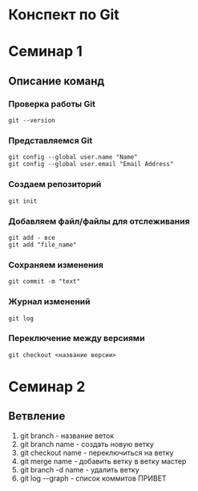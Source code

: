 # Конспект по Git

# Семинар 1

## Описание команд

### Проверка работы Git
    git --version

### Представляемся Git
    git config --global user.name "Name"
    git config --global user.email "Email Address"

### Создаем репозиторий
    git init

### Добавляем файл/файлы для отслеживания
    git add - все
    git add "file_name"

### Сохраняем изменения
    git commit -m "text"

### Журнал изменений
    git log

### Переключение между версиями
    git checkout <название версии>

# Семинар 2

## Ветвление

1. git branch - название веток
2. git branch name - создать новую ветку
3. git checkout name - переключиться на ветку
4. git merge name - добавить ветку в ветку мастер
5. git branch -d name - удалить ветку
6. git log --graph - список коммитов
ПРИВЕТ